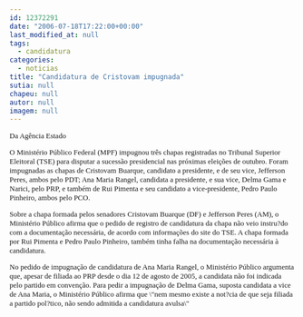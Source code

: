 ```yaml
---
id: 12372291
date: "2006-07-18T17:22:00+00:00"
last_modified_at: null
tags:
  - candidatura
categories:
  - noticias
title: "Candidatura de Cristovam impugnada"
sutia: null
chapeu: null
autor: null
imagem: null
---
```

<p><FONT size=2></p>
<p><P><FONT face=Verdana>Da Agência Estado</FONT></P></p>
<p><P><FONT face=Verdana>O Ministério Público Federal (MPF) impugnou três chapas registradas no Tribunal Superior Eleitoral (TSE) para disputar a sucessão presidencial nas próximas eleições de outubro. Foram impugnadas as chapas de Cristovam Buarque, candidato a presidente, e de seu vice, Jefferson Peres, ambos pelo PDT; Ana Maria Rangel, candidata a presidente, e sua vice, Delma Gama e Narici, pelo PRP, e também de Rui Pimenta e seu candidato a vice-presidente, Pedro Paulo Pinheiro, ambos pelo PCO. </FONT></P></p>
<p><P><FONT face=Verdana>Sobre a chapa formada pelos senadores Cristovam Buarque (DF) e Jefferson Peres (AM), o Ministério Público afirma que o pedido de registro de candidatura da chapa não veio instru?do com a documentação necessária, de acordo com informações do site do TSE. A chapa formada por Rui Pimenta e Pedro Paulo Pinheiro, também tinha falha na documentação necessária à candidatura. </FONT></P></p>
<p><P><FONT face=Verdana>No pedido de impugnação de candidatura de Ana Maria Rangel, o Ministério Público argumenta que, apesar de filiada ao PRP desde o dia 12 de agosto de 2005, a candidata não foi indicada pelo partido em convenção. Para pedir a impugnação de Delma Gama, suposta candidata a vice de Ana Maria, o Ministério Público afirma que \"nem mesmo existe a not?cia de que seja filiada a partido pol?tico, não sendo admitida a candidatura avulsa\" </FONT></P></FONT> </p>
